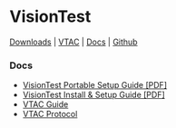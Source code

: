 # VisionTest

[Downloads](downloads.md)
|
[VTAC](vtac.md)
|
[Docs](https://github.com/Matthiasclee/VisionTest/blob/master/docs/readme.md)
|
[Github](https://github.com/Matthiasclee/VisionTest)


### Docs
* [VisionTest Portable Setup Guide \[PDF\]](https://raw.githubusercontent.com/Matthiasclee/VisionTest/master/docs/VisionTest%20Portable%20setup%20guide.pdf)
* [VisionTest Install & Setup Guide \[PDF\]](https://raw.githubusercontent.com/Matthiasclee/VisionTest/master/docs/VisionTest%20install%20guide.pdf)
* [VTAC Guide](https://github.com/Matthiasclee/VisionTest/blob/master/docs/vtac.md)
* [VTAC Protocol](https://github.com/Matthiasclee/VisionTest/blob/master/docs/vtac_protocol.md)
